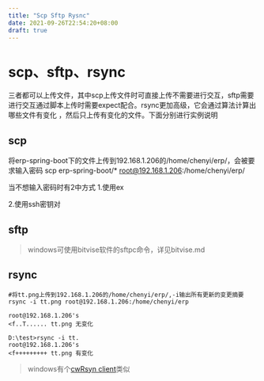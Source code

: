 ```yaml
---
title: "Scp Sftp Rysnc"
date: 2021-09-26T22:54:20+08:00
draft: true
---
```


# scp、sftp、rsync

三者都可以上传文件，其中scp上传文件时可直接上传不需要进行交互，sftp需要进行交互通过脚本上传时需要expect配合。rsync更加高级，它会通过算法计算出哪些文件有变化 ，然后只上传有变化的文件。下面分别进行实例说明

## scp

将erp-spring-boot下的文件上传到192.168.1.206的/home/chenyi/erp/，会被要求输入密码
scp erp-spring-boot/* root@192.168.1.206:/home/chenyi/erp/

当不想输入密码时有2中方式
1.使用ex


2.使用ssh密钥对

## sftp


> windows可使用bitvise软件的sftpc命令，详见bitvise.md
## rsync

    #将tt.png上传到192.168.1.206的/home/chenyi/erp/,-i输出所有更新的变更摘要
    rsync -i tt.png root@192.168.1.206:/home/chenyi/erp
    
    root@192.168.1.206's
    <f..T...... tt.png 无变化
    
    D:\test>rsync -i tt.
    root@192.168.1.206's
    <f+++++++++ tt.png 有变化
> windows有个[cwRsyn client](https://itefix.net/cwrsync)类似